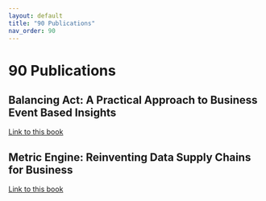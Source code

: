 ```yaml
---
layout: default
title: "90 Publications"
nav_order: 90
---
```

# 90 Publications
  
  
## Balancing Act: A Practical Approach to Business Event Based Insights
[Link to this book](https://www.amazon.com/s?k=kip+twitchell+balancing+act&ref=nb_sb_noss)  
  
## Metric Engine: Reinventing Data Supply Chains for Business
[Link to this book](https://www.amazon.com/s?k=kip+twitchell+metric+engine&ref=nb_sb_noss)  
  
